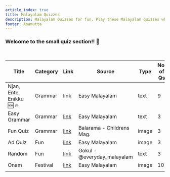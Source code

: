 ```yaml
---
article_index: true
title: Malayalam Quizzes
description: Malayalam Quizzes for fun. Play these Malayalam quizzes when you need a bit of motivation.
footer: Anamutta
---
```


### Welcome to the small quiz section!! :tada:

<br>

| Title                           | Category | Link                                       | Source                      | Type  | No. of Qs |
| ------------------------------- | -------- | ------------------------------------------ | --------------------------- | ----- | --------- |
| Njan, Ente, Enikku :new: :fire: | Grammar  | link                                       | Easy Malayalam              | text  | 9         |
| Easy Grammar                    | Grammar  | [link](./first_quiz.md)                    | Easy Malayalam              | text  | 3         |
| Fun Quiz                        | Grammar  | [link](./second_quiz.md)                   | Balarama - Childrens Mag.   | image | 3         |
| Ad Quiz                         | Fun      | [link](./smallquizzes/magazines/Ads_Q1.md) | Easy Malayalam              | image | 3         |
| Random                          | Fun      | [link](./smallquizzes/guest/gokul/Q1.md)   | Gokul - @everyday_malayalam | text  | 3         |
| Onam                            | Festival | [link](./longquizzes/onam_21.md)           | Easy Malayalam              | image | 10        |
|                                 |          |                                            |                             |       |           |
